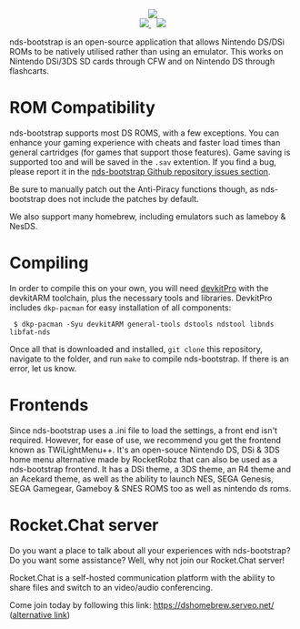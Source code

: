 <p align="center">
 <img src="https://i.imgur.com/BFIu7xX.png"><br>
 <span style="padding-right: 5px;">
  <a href="https://travis-ci.org/ahezard/nds-bootstrap">
   <img src="https://travis-ci.org/ahezard/nds-bootstrap.svg?branch=master">
  </a>
 </span>
 <span style="padding-left: 5px;">
  <a href="https://dshomebrew.serveo.net/">
   <img src="https://github.com/ahezard/nds-bootstrap/blob/master/images/Rocket.Chat button.png">
  </a>
 </span>
</p>

nds-bootstrap is an open-source application that allows Nintendo DS/DSi ROMs to be natively utilised rather than using an emulator. This works on Nintendo DSi/3DS SD cards through CFW and on Nintendo DS through flashcarts.

# ROM Compatibility

nds-bootstrap supports most DS ROMS, with a few exceptions. You can enhance your gaming experience with cheats and faster load times than general cartridges (for games that support those features). Game saving is supported too and will be saved in the `.sav` extention. If you find a bug, please report it in the [nds-bootstrap Github repository issues section](https://github.com/ahezard/nds-bootstrap/issues).

Be sure to manually patch out the Anti-Piracy functions though, as nds-bootstrap does not include the patches by default.

We also support many homebrew, including emulators such as lameboy & NesDS.

# Compiling

In order to compile this on your own, you will need [devkitPro](https://devkitpro.org/) with the devkitARM toolchain, plus the necessary tools and libraries. DevkitPro includes `dkp-pacman` for easy installation of all components:

```
 $ dkp-pacman -Syu devkitARM general-tools dstools ndstool libnds libfat-nds
```

Once all that is downloaded and installed, `git clone` this repository, navigate to the folder, and run `make` to compile nds-bootstrap. If there is an error, let us know.

# Frontends

Since nds-bootstrap uses a .ini file to load the settings, a front end isn't required. However, for ease of use, we recommend you get the frontend known as TWiLightMenu++. It's an open-souce Nintendo DS, DSi & 3DS home menu alternative made by RocketRobz that can also be used as a nds-bootstrap frontend. It has a DSi theme, a 3DS theme, an R4 theme and an Acekard theme, as well as the ability to launch NES, SEGA Genesis, SEGA Gamegear, Gameboy & SNES ROMS too as well as nintendo ds roms.

# Rocket.Chat server

Do you want a place to talk about all your experiences with nds-bootstrap? Do you want some assistance? Well, why not join our Rocket.Chat server!

Rocket.Chat is a self-hosted communication platform with the ability to share files and switch to an video/audio conferencing.

Come join today by following this link: https://dshomebrew.serveo.net/ ([alternative link](https://9e968c25.ngrok.io))
